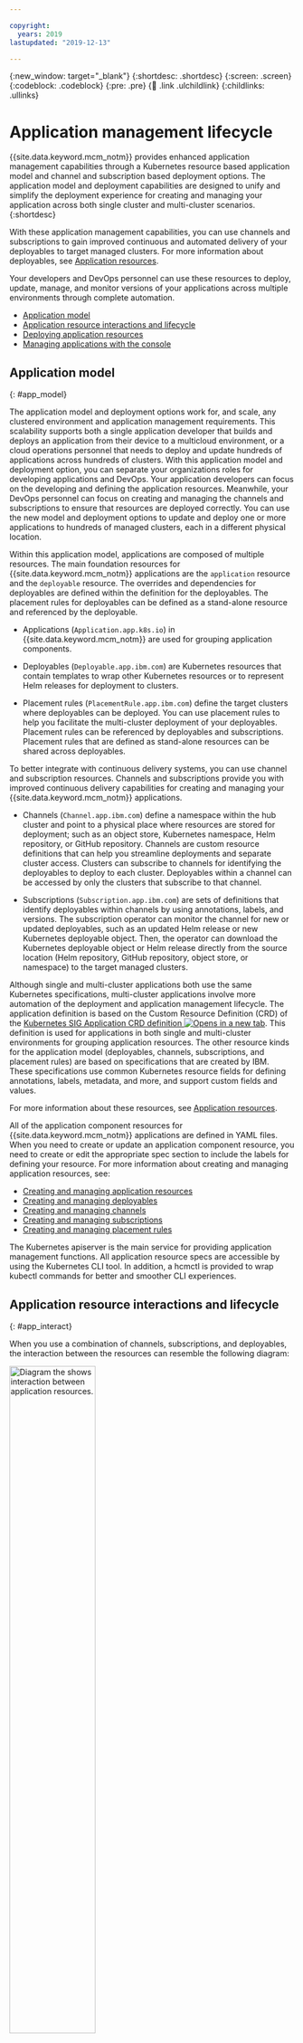 ```yaml
---

copyright:
  years: 2019
lastupdated: "2019-12-13"

---
```


{:new_window: target="_blank"}
{:shortdesc: .shortdesc}
{:screen: .screen}
{:codeblock: .codeblock}
{:pre: .pre}
{:child: .link .ulchildlink}
{:childlinks: .ullinks}

# Application management lifecycle

{{site.data.keyword.mcm_notm}} provides enhanced application management capabilities through a Kubernetes resource based application model and channel and subscription based deployment options. The application model and deployment capabilities are designed to unify and simplify the deployment experience for creating and managing your application across both single cluster and multi-cluster scenarios.
{:shortdesc}

With these application management capabilities, you can use channels and subscriptions to gain improved continuous and automated delivery of your deployables to target managed clusters. For more information about deployables, see [Application resources](app_lifecycle.md#deployables).

Your developers and DevOps personnel can use these resources to deploy, update, manage, and monitor versions of your applications across multiple environments through complete automation.

  * [Application model](#app_model)
  * [Application resource interactions and lifecycle](#app_interact)
  * [Deploying application resources](#app_deploy)
  * [Managing applications with the console](#app_gui)

## Application model
{: #app_model}

The application model and deployment options work for, and scale, any clustered environment and application management requirements. This scalability supports both a single application developer that builds and deploys an application from their device to a multicloud environment, or a cloud operations personnel that needs to deploy and update hundreds of applications across hundreds of clusters. With this application model and deployment option, you can separate your organizations roles for developing applications and DevOps. Your application developers can focus on the developing and defining the application resources. Meanwhile, your DevOps personnel can focus on creating and managing the channels and subscriptions to ensure that resources are deployed correctly. You can use the new model and deployment options to update and deploy one or more applications to hundreds of managed clusters, each in a different physical location.

Within this application model, applications are composed of multiple resources. The main foundation resources for {{site.data.keyword.mcm_notm}} applications are the `application` resource and the `deployable` resource. The overrides and dependencies for deployables are defined within the definition for the deployables. The placement rules for deployables can be defined as a stand-alone resource and referenced by the deployable.

* Applications (`Application.app.k8s.io`) in {{site.data.keyword.mcm_notm}} are used for grouping application components.

* Deployables (`Deployable.app.ibm.com`) are Kubernetes resources that contain templates to wrap other Kubernetes resources or to represent Helm releases for deployment to clusters.

* Placement rules (`PlacementRule.app.ibm.com`) define the target clusters where deployables can be deployed. You can use placement rules to help you facilitate the multi-cluster deployment of your deployables. Placement rules can be referenced by deployables and subscriptions. Placement rules that are defined as stand-alone resources can be shared across deployables.

To better integrate with continuous delivery systems, you can use channel and subscription resources. Channels and subscriptions provide you with improved continuous delivery capabilities for creating and managing your {{site.data.keyword.mcm_notm}} applications.

* Channels (`Channel.app.ibm.com`) define a namespace within the hub cluster and point to a physical place where resources are stored for deployment; such as an object store, Kubernetes namespace, Helm repository, or GitHub repository. Channels are custom resource definitions that can help you streamline deployments and separate cluster access. Clusters can subscribe to channels for identifying the deployables to deploy to each cluster. Deployables within a channel can be accessed by only the clusters that subscribe to that channel.

* Subscriptions (`Subscription.app.ibm.com`) are sets of definitions that identify deployables within channels by using annotations, labels, and versions. The subscription operator can monitor the channel for new or updated deployables, such as an updated Helm release or new Kubernetes deployable object. Then, the operator can download the Kubernetes deployable object or Helm release directly from the source location (Helm repository, GitHub repository, object store, or namespace) to the target managed clusters.

Although single and multi-cluster applications both use the same Kubernetes specifications, multi-cluster applications involve more automation of the deployment and application management lifecycle. The application definition is based on the Custom Resource Definition (CRD) of the [Kubernetes SIG Application CRD definition ![Opens in a new tab](../../images/icons/launch-glyph.svg "Opens in a new tab")](https://github.com/kubernetes-sigs/application). This definition is used for applications in both single and multi-cluster environments for grouping application resources. The other resource kinds for the application model (deployables, channels, subscriptions, and placement rules) are based on specifications that are created by IBM. These specifications use common Kubernetes resource fields for defining annotations, labels, metadata, and more, and support custom fields and values.

For more information about these resources, see [Application resources](app_resources.md).

All of the application component resources for {{site.data.keyword.mcm_notm}} applications are defined in YAML files. When you need to create or update an application component resource, you need to create or edit the appropriate spec section to include the labels for defining your resource. For more information about creating and managing application resources, see:

* [Creating and managing application resources](managing_apps.md)
* [Creating and managing deployables](managing_deployables.md)
* [Creating and managing channels](managing_channels.md)
* [Creating and managing subscriptions](managing_subscriptions.md)
* [Creating and managing placement rules](managing_placement_rules.md)

The Kubernetes apiserver is the main service for providing application management functions. All application resource specs are accessible by using the Kubernetes CLI tool. In addition, a hcmctl is provided to wrap kubectl commands for better and smoother CLI experiences.

## Application resource interactions and lifecycle
{: #app_interact}

When you use a combination of channels, subscriptions, and deployables, the interaction between the resources can resemble the following diagram:

<img src="../../images/appmgt_overviewtop.svg" width="55%" alt="Diagram the shows interaction between application resources.">

With the new application model and deployment options, the high-level flow for creating and managing applications can resemble the following steps:

1. A developer or DevOps personnel for your organization creates the YAML definitions for any required channels. With the channels created, application developers can include the required values to promote a deployable to a channel when they are creating the deployable.

2. With the channels created, the application developers for your organization can create the YAML definitions for any required applications or related deployables on the hub cluster. As part of creating a deployable, the developer can reference any required placement rule for deploying the deployable. The developer can also include the required values to promote the deployable to a channel.
   * For `objectBucket` type channels, developers can promote resources directly to the channel without wrapping the resource as a deployable. The channel controllers can synchronize the resource as a deployable automatically.
   * For `HelmRepo` type channels, developers can upload Helm charts to the Helm repository without creating deployables to represent the chart. The channel controllers can synchronize the chart as a deployable within the channel.
   * For `GitHub` type channels, developers can upload Kubernetes resources YAML files and unpackaged Helm charts to a GitHub repository without wrapping the resources as deployables. The channel controllers synchronize resources as deployables automatically.
   * For `Namespace` type channels, developers can upload Kubernetes resource templates. Subscription for this type of channel retrieves and deploys the template. The namespaces that the channel monitors for new or updated deployables must be on the hub cluster.

3. DevOps personnel or other users for your organization can create any required subscriptions that need to be used for deploying the application and the related deployables. The labels for the subscription definition are used to associate the subscription to an application by matching the `selector` settings in the application spec.

4. DevOps personnel or other users for your organization can create the set of placement rules for your clusters within {{site.data.keyword.mcm_notm}}. These users or an application developer can then update the deployables or subscriptions to reference the placement rules.

   A created placement rule can be updated when needed in Git and then pushed through a continuous delivery process to update the rule on the hub cluster. After the hub cluster is updated, the change is made to the rule on the managed clusters that are connected to the hub cluster. Any subsequent change for deployables that is based on the rule change is then started.

5. Users for your organization then complete any required updates for the application resource definitions, such as to configure overrides for deployables, or to adjust or reference placement rules.

Once the deployables and other resources are created, the subscription operator can automatically identify new or updated deployables and begin any associated deployment of the source resources. When further changes to the source resources or deployables occur, the changes are automatically detected and the updated resources are retrieved from the channel source and deployed. The process to automatically identify and deploy changes, can resemble the following high-level steps:

   1. When all resource kinds exist, each subscription monitors, or watches, to the channels that are defined for each subscription for new and updated deployables.
   2. When a new or updated deployable exists, the subscription operator retrieves the source Kubernetes deployable object or Helm release that is wrapped or represented by the deployable.
   3. The subscription operator then uses the associated placement rule to place the Kubernetes deployable object or Helm release on the managed cluster. The subscription operator then continues to watch for further changes.

To create or edit the resource definitions developers and other users can use the console, the Kubernetes CLI tool, or REST API.

## Deploying application resources
{: #app_deploy}

{{site.data.keyword.mcm_notm}} supports multiple options for the deployment of deployable objects and Helm charts. The deployment option that you use can depend upon whether you need to deploy to a single cluster or multiple clusters and the frequency that you need to deploy updates. For more information, see [Deploying an application resource](deployment_app.md).
  
## Managing applications with the console
{: #app_gui}

The console includes an applications dashboard for managing the application lifecycle. You can use the {{site.data.keyword.gui_short}} dashboard to create and manage application, subscriptions, channels, and placement rules. You can also use the {{site.data.keyword.gui_short}} view the status of your applications, channels, subscriptions, and related deployments.

The dashboard includes enhanced capabilities, which your developers and operations personnel can use to create, deploy, update, manage, visualize, and monitor applications across your clusters. With this application dashboard, you can complete the following tasks:

* View your deployment pipeline to view all deployed applications across your clusters, including any associated channels and subscriptions.
* View events in the context of an application, including deployments, updates, and monitoring data.
* Access an improved topology view that encompasses the new application resource definitions, including channels, subscriptions, and placement rules.
* View a the logs tab for applications to view logs for each application resource.
* When IBM Cloud Event Management is enabled, you can use that service to view incident reports.
* When IBM Cloud App Management is installed, you can open that service from the console to access visualized golden signals and other monitoring data to view more information about the status and performance of your subscriptions and applications. 
* When Grafana is installed, you can open the Grafana dashboard for your applications from the applications dashboard to monitor your applications.
* Add and edit channels, subscriptions, placement rules, and applications from different views and pages.

  **Note:** The application dashboard shows only the application resources that use the new custom resource definitions. Application resources that are based on the definitions that were used for previous versions of {{site.data.keyword.mcm_notm}} are not displayed. You can migrate your older style application resources to use the new definitions and have your resources display in the {{site.data.keyword.gui_short}}.

For more information, see [Managing applications with the console](managing_apps_console.md).
